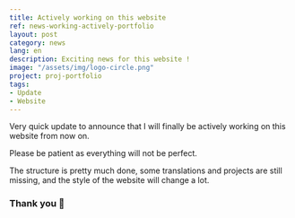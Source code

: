 ```yaml
---
title: Actively working on this website
ref: news-working-actively-portfolio
layout: post
category: news
lang: en
description: Exciting news for this website !
image: "/assets/img/logo-circle.png"
project: proj-portfolio
tags:
- Update
- Website
---
```


Very quick update to announce that I will finally be actively working on this website from now on.

Please be patient as everything will not be perfect.

The structure is pretty much done, some translations and projects are still missing, and the style of the website will change a lot.

### Thank you 👋
